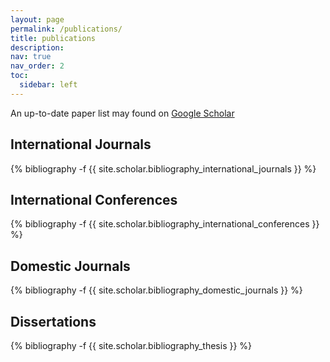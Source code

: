```yaml
---
layout: page
permalink: /publications/
title: publications
description: 
nav: true
nav_order: 2
toc:
  sidebar: left
---
```


An up-to-date paper list may found on <a href='https://scholar.google.com/citations?user=I2pNZDkAAAAJ'>Google Scholar</a>

## International Journals
<div class="publications">
{% bibliography -f {{ site.scholar.bibliography_international_journals }} %}
</div>

## International Conferences
<div class="publications">
{% bibliography -f {{ site.scholar.bibliography_international_conferences }} %}
</div>

## Domestic Journals
<div class="publications">
{% bibliography -f {{ site.scholar.bibliography_domestic_journals }} %}
</div>

## Dissertations
<div class="publications">
{% bibliography -f {{ site.scholar.bibliography_thesis }} %}
</div>
